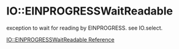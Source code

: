 # IO::EINPROGRESSWaitReadable

exception to wait for reading by EINPROGRESS. see IO.select.


[IO::EINPROGRESSWaitReadable Reference](http://ruby-doc.org/core-2.5.0/IO::EINPROGRESSWaitReadable.html)